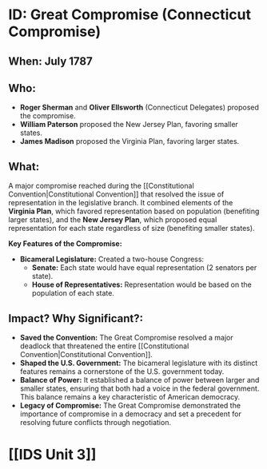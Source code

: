 # ID: Great Compromise (Connecticut Compromise)
## When: July 1787 
## Who: 
* **Roger Sherman** and **Oliver Ellsworth** (Connecticut Delegates) proposed the compromise.
* **William Paterson** proposed the New Jersey Plan, favoring smaller states.
* **James Madison** proposed the Virginia Plan, favoring larger states.

## What:
A major compromise reached during the [[Constitutional Convention|Constitutional Convention]] that resolved the issue of representation in the legislative branch. It combined elements of the **Virginia Plan**, which favored representation based on population (benefiting larger states), and the **New Jersey Plan**, which proposed equal representation for each state regardless of size (benefiting smaller states).

**Key Features of the Compromise:**

* **Bicameral Legislature:**  Created a two-house Congress:
    * **Senate:** Each state would have equal representation (2 senators per state).
    * **House of Representatives:** Representation would be based on the population of each state. 

## Impact? Why Significant?: 
* **Saved the Convention:** The Great Compromise resolved a major deadlock that threatened the entire [[Constitutional Convention|Constitutional Convention]].
* **Shaped the U.S. Government:**  The bicameral legislature with its distinct features remains a cornerstone of the U.S. government today. 
* **Balance of Power:** It established a balance of power between larger and smaller states, ensuring that both had a voice in the federal government. This balance remains a key characteristic of American democracy. 
* **Legacy of Compromise:** The Great Compromise demonstrated the importance of compromise in a democracy and set a precedent for resolving future conflicts through negotiation. 

# [[IDS Unit 3]]